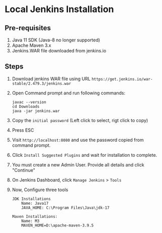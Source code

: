# Local Jenkins Installation

## Pre-requisites
1. Java 11 SDK (Java-8 no longer supported)
2. Apache Maven 3.x
3. Jenkins.WAR file downloaded from jenkins.io

## Steps

1. Download jenkins WAR file using URL `https://get.jenkins.io/war-stable/2.479.3/jenkins.war`

1. Open Command prompt and run following commands:

    ```
    javac --version
    cd Downloads
    java -jar jenkins.war
    ```
1. Copy the `initial password` (Left click to select,  rigt click to copy)
1. Press ESC
1.  Visit `http://localhost:8080` and use the password copied from command prompt.

1.  Click `Install Suggested Plugins` and wait for installation to complete.

1. You must create a new Admin User. Provide all details and click "Continue"

1. On Jenkins Dashboard, click `Manage Jenkins` > `Tools`

1. Now, Configure three tools
    ```
    JDK Installations
        Name: Java17
        JAVA_HOME: C:\Program Files\Java\jdk-17
        
    Maven Installations:
        Name: M3
        MAVEN_HOME=D:\apache-maven-3.9.5
    ```
